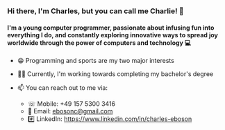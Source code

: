 ### Hi there, I'm Charles, but you can call me Charlie! 👋

#### I'm a young computer programmer, passionate about infusing fun into everything I do, and constantly exploring innovative ways to spread joy worldwide through the power of computers and technology 💻

- 😁 Programming and sports are my two major interests
  
- ✍🏽 Currently, I'm working towards completing my bachelor's degree

- 📫 You can reach out to me via:
  - ☏ Mobile: +49 157 5300 3416
  - 📧 Email: ebosonc@gmail.com
  - #️⃣ LinkedIn: https://www.linkedin.com/in/charles-eboson   

<!--
**Charlesss10/Charlesss10** is a ✨ _special_ ✨ repository because its `README.md` (this file) appears on your GitHub profile.

Here are some ideas to get you started:

- 🌱 I’m currently learning ...
- 👯 I’m looking to collaborate on ...
- 🤔 I’m looking for help with ...
- 💬 Ask me about ...
- 😄 Pronouns: ...
- ⚡ Fun fact: ...
-->
